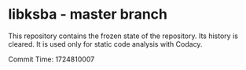 # libksba - master branch

This repository contains the frozen state of the repository.
Its history is cleared. It is used only for static code
analysis with Codacy.

Commit Time: 1724810007
